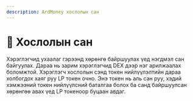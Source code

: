 ```yaml
---
description: ArdMoney хослолын сан
---
```


# 🛁 Хослолын сан

Хэрэглэгчид ухаалаг гэрээнд хөрөнгө байршуулах үед нэгдмэл сан байгуулах. Дараа нь зарим хэрэглэгчид DEX дээр нэг арилжаалах боломжтой. Хэрэглэгч хослолын сэнд токен нийлүүлэлтийн дараа холбогдох хаяг руу LP токен очно. Энэ токен нь аль сан руу, хэдий хэмжээний токен нийлүүлсний баталгаа болох ба санд байршуулсан хөрөнгөө авах үед LP токеноор буцаан авдаг.

